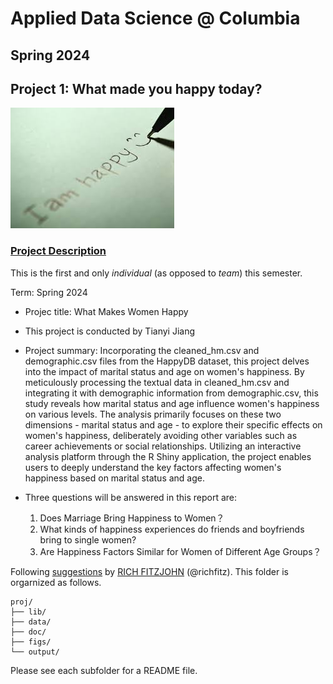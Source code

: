 # Applied Data Science \@ Columbia

## Spring 2024

## Project 1: What made you happy today?

![image](figs/title.jpeg)

### [Project Description](doc/Proj1_desc.md)

This is the first and only *individual* (as opposed to *team*) this semester.

Term: Spring 2024

-   Projec title: What Makes Women Happy

-   This project is conducted by Tianyi Jiang

-   Project summary: Incorporating the cleaned_hm.csv and demographic.csv files from the HappyDB dataset, this project delves into the impact of marital status and age on women's happiness. By meticulously processing the textual data in cleaned_hm.csv and integrating it with demographic information from demographic.csv, this study reveals how marital status and age influence women's happiness on various levels. The analysis primarily focuses on these two dimensions - marital status and age - to explore their specific effects on women's happiness, deliberately avoiding other variables such as career achievements or social relationships. Utilizing an interactive analysis platform through the R Shiny application, the project enables users to deeply understand the key factors affecting women's happiness based on marital status and age.

-   Three questions will be answered in this report are:

    1.  Does Marriage Bring Happiness to Women？
    2.  What kinds of happiness experiences do friends and boyfriends bring to single women?
    3.  Are Happiness Factors Similar for Women of Different Age Groups？

Following [suggestions](http://nicercode.github.io/blog/2013-04-05-projects/) by [RICH FITZJOHN](http://nicercode.github.io/about/#Team) (@richfitz). This folder is orgarnized as follows.

```         
proj/
├── lib/
├── data/
├── doc/
├── figs/
└── output/
```

Please see each subfolder for a README file.
